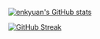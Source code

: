 [![enkyuan's GitHub stats](https://github-readme-stats.vercel.app/api?username=anuraghazra)](https://github.com/anuraghazra/github-readme-stats)

[![GitHub Streak](https://github-readme-streak-stats.herokuapp.com?user=enkyuan&theme=dark&hide_border=true&date_format=j%20M%5B%20Y%5D&mode=weekly)](https://git.io/streak-stats)
